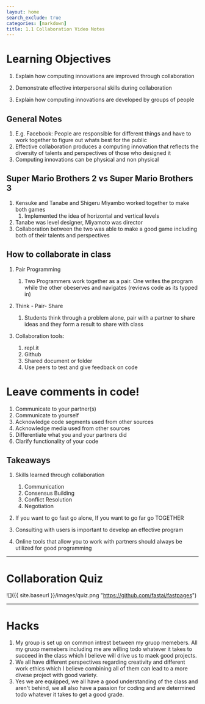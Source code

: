 ```yaml
---
layout: home
search_exclude: true
categories: [markdown]
title: 1.1 Collaboration Video Notes
---
```


# Learning Objectives

 1. Explain how computing innovations are improved through collaboration

 2. Demonstrate effective interpersonal skills during collaboration

 3. Explain how computing innovations are developed by groups of people

## General Notes

1. E.g. Facebook: People are responsible for different things and have to work together to figure out whats best for the public
2. Effective collaboration produces a computing innovation that reflects the diversity of talents and perspectives of those who designed it
3. Computing innovations can be physical and non physical

## Super Mario Brothers 2 vs Super Mario Brothers 3

1. Kensuke and Tanabe and Shigeru Miyambo worked together to make both games
    1. Implemented the idea of horizontal and vertical levels
2. Tanabe was level designer, Miyamoto was director
3. Collaboration between the two was able to make a good game including both of their talents and perspectives

## How to collaborate in class

1. Pair Programming
    1. Two Programmers work together as a pair. One writes the program while the other obeserves and navigates (reviews code as its typped in)

2. Think - Pair- Share
    1. Students think through a problem alone, pair with a partner to share ideas and they form a result to share with class

3. Collaboration tools:
    1. repl.it
    2. Github
    3. Shared document or folder
    4. Use peers to test and give feedback on code

# Leave comments in code!

1. Communicate to your partner(s)
2. Communicate to yourself
3. Acknowledge code segments 
used from other sources
4. Acknowledge media used from other sources
5. Differentiate what you and your partners did
6. Clarify functionality of your code

## Takeaways

1. Skills learned through collaboration
    1. Communication
    2. Consensus Building
    3. Conflict Resolution
    4. Negotiation

2. If you want to go fast go alone, If you want to go far go TOGETHER

3. Consulting with users is important to develop an effective program

4. Online tools that allow you to work with partners should always be utilized for good programming

---
# Collaboration Quiz
![]({{ site.baseurl }}/images/quiz.png "https://github.com/fastai/fastpages")

---
# Hacks
1. My group is set up on common intrest between my gruop memebers. All my gruop memebers including me are willing todo whatever it takes to succeed in the class which I believe will drive us to maek good projects.
2. We all have different perspectives regarding creativity and different work ethics which I believe combining all of them can lead to a more divese project with good variety.
3. Yes we are equipped, we all have a good understanding of the class and aren't behind, we all also have a passion for coding and are determined todo whatever it takes to get a good grade. 
